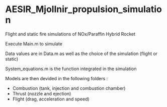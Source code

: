 # AESIR_Mjollnir_propulsion_simulation
Flight and static fire simulations of NOx/Paraffin Hybrid Rocket

Execute Main.m to simulate

Data values are in Data.m as well as the choice of the simulation (flight or static)

System_equations.m is the function integrated in the simulation

Models are then devided in the following folders :
* Combustion (tank, injection and combustion chamber)
* Thrust (nozzle and ejection)
* Flight (drag, acceleration and speed)
